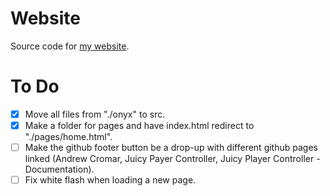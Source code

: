 # Website
Source code for [my website](https://andrewcromar.org/).
# To Do
- [x] Move all files from "./onyx" to src.
- [x] Make a folder for pages and have index.html redirect to "./pages/home.html".
- [ ] Make the github footer button be a drop-up with different github pages linked (Andrew Cromar, Juicy Payer Controller, Juicy Player Controller - Documentation).
- [ ] Fix white flash when loading a new page.
